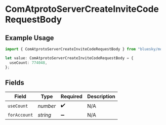 # ComAtprotoServerCreateInviteCodeRequestBody

## Example Usage

```typescript
import { ComAtprotoServerCreateInviteCodeRequestBody } from "bluesky/models/operations";

let value: ComAtprotoServerCreateInviteCodeRequestBody = {
  useCount: 774048,
};
```

## Fields

| Field              | Type               | Required           | Description        |
| ------------------ | ------------------ | ------------------ | ------------------ |
| `useCount`         | *number*           | :heavy_check_mark: | N/A                |
| `forAccount`       | *string*           | :heavy_minus_sign: | N/A                |